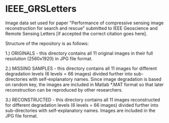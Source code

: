 # IEEE_GRSLetters

Image data set used for paper "Performance of compressive sensing image reconstruction for search and rescue" submitted to IEEE Geoscience and Remote Sensing Letters [if accepted the correct citation goes here].

Structure of the repository is as follows:

1.) ORIGINALS - this directory contains all 11 original images in their full resolution (2560x1920) in JPG file format.

2.) MISSING SAMPLES - this directory contains all 11 images for different degradation levels (6 levels = 66 images) divided further into sub-directories with self-explanatory names. Since image degradation is based on random key, the images are included in Matlab *.MAT format so that later reconstruction can be reproduced by other researchers.

3.) RECONSTRUCTED - this directory contains all 11 images reconstructed for different degradation levels (6 levels = 66 images) divided further into sub-directories with self-explanatory names. Images are included in the JPG file format.
